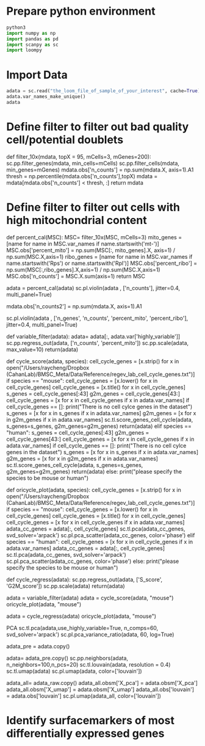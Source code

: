 # Prepare python environment
```python
python3
import numpy as np
import pandas as pd
import scanpy as sc
import loompy
```

# Import Data
```python
adata = sc.read("the_loom_file_of_sample_of_your_interest", cache=True)
adata.var_names_make_unique()
adata
```

# Define filter to filter out bad quality cell/potential doublets
def filter_10x(mdata, topX = 95, mCells=3, mGenes=200):
    sc.pp.filter_genes(mdata, min_cells=mCells)
    sc.pp.filter_cells(mdata, min_genes=mGenes)
    mdata.obs['n_counts'] = np.sum(mdata.X, axis=1).A1
    thresh = np.percentile(mdata.obs['n_counts'],topX)
    mdata = mdata[mdata.obs['n_counts'] < thresh, :]
    return mdata

# Define filter to filter out cells with high mitochondrial content
def percent_cal(MSC): 
	MSC= filter_10x(MSC, mCells=3)
	mito_genes = [name for name in MSC.var_names if name.startswith('mt-')]
	MSC.obs['percent_mito'] = np.sum(MSC[:, mito_genes].X, axis=1) / np.sum(MSC.X,axis=1)
	ribo_genes = [name for name in MSC.var_names if name.startswith('Rps') or name.startswith('Rpl')]
	MSC.obs['percent_ribo'] = np.sum(MSC[:,ribo_genes].X,axis=1) / np.sum(MSC.X,axis=1)
	MSC.obs['n_counts'] = MSC.X.sum(axis=1)
	return MSC

adata = percent_cal(adata)
sc.pl.violin(adata , ['n_counts'], jitter=0.4, multi_panel=True)

mdata.obs['n_counts2'] = np.sum(mdata.X, axis=1).A1

sc.pl.violin(adata , ['n_genes', 'n_counts', 'percent_mito', 'percent_ribo'], jitter=0.4, multi_panel=True)

def variable_filter(adata):
	adata= adata[:, adata.var['highly_variable']]
	sc.pp.regress_out(adata, ['n_counts', 'percent_mito'])
	sc.pp.scale(adata, max_value=10)
	return(adata)

def cycle_score(adata, species):
	cell_cycle_genes = [x.strip() for x in open("/Users/raycheng/Dropbox (CahanLab)/BMSC_Meta/Data/Reference/regev_lab_cell_cycle_genes.txt")] 
	if species == "mouse":
		cell_cycle_genes = [x.lower() for x in cell_cycle_genes]
		cell_cycle_genes = [x.title() for x in cell_cycle_genes]
		s_genes = cell_cycle_genes[:43]
		g2m_genes = cell_cycle_genes[43:]
		cell_cycle_genes = [x for x in cell_cycle_genes if x in adata.var_names]
		if cell_cycle_genes == []:
			print("There is no cell cylce genes in the dataset")
		s_genes = [x for x in s_genes if x in adata.var_names]
		g2m_genes = [x for x in g2m_genes if x in adata.var_names]
		sc.tl.score_genes_cell_cycle(adata, s_genes=s_genes, g2m_genes=g2m_genes)
		return(adata)
	elif species == "human":
		s_genes = cell_cycle_genes[:43]
		g2m_genes = cell_cycle_genes[43:]
		cell_cycle_genes = [x for x in cell_cycle_genes if x in adata.var_names]
		if cell_cycle_genes == []:
			print("There is no cell cylce genes in the dataset")
		s_genes = [x for x in s_genes if x in adata.var_names]
		g2m_genes = [x for x in g2m_genes if x in adata.var_names]
		sc.tl.score_genes_cell_cycle(adata, s_genes=s_genes, g2m_genes=g2m_genes)
		return(adata)
	else:
		print("please specify the species to be mouse or human")

def oricycle_plot(adata, species):
	cell_cycle_genes = [x.strip() for x in open("/Users/raycheng/Dropbox (CahanLab)/BMSC_Meta/Data/Reference/regev_lab_cell_cycle_genes.txt")] 
	if species == "mouse":
		cell_cycle_genes = [x.lower() for x in cell_cycle_genes]
		cell_cycle_genes = [x.title() for x in cell_cycle_genes]
		cell_cycle_genes = [x for x in cell_cycle_genes if x in adata.var_names]
		adata_cc_genes = adata[:, cell_cycle_genes]
		sc.tl.pca(adata_cc_genes,  svd_solver='arpack')
		sc.pl.pca_scatter(adata_cc_genes, color='phase')
	elif species == "human":
		cell_cycle_genes = [x for x in cell_cycle_genes if x in adata.var_names]
		adata_cc_genes = adata[:, cell_cycle_genes]
		sc.tl.pca(adata_cc_genes,  svd_solver='arpack')
		sc.pl.pca_scatter(adata_cc_genes, color='phase')
	else:
		print("please specify the species to be mouse or human")

def cycle_regress(adata):
	sc.pp.regress_out(adata, ['S_score', 'G2M_score'])
	sc.pp.scale(adata)
	return(adata)


adata = variable_filter(adata)
adata = cycle_score(adata, "mouse")
oricycle_plot(adata, "mouse")


adata = cycle_regress(adata)
oricycle_plot(adata, "mouse")


PCA
sc.tl.pca(adata,use_highly_variable=True, n_comps=60, svd_solver='arpack')
sc.pl.pca_variance_ratio(adata, 60, log=True)


adata_pre = adata.copy()

adata= adata_pre.copy()
sc.pp.neighbors(adata, n_neighbors=100,n_pcs=20)
sc.tl.louvain(adata, resolution = 0.4)
sc.tl.umap(adata)
sc.pl.umap(adata, color=['louvain'])

adata_all= adata_raw.copy()
adata_all.obsm['X_pca'] = adata.obsm['X_pca']
adata_all.obsm['X_umap'] = adata.obsm['X_umap']
adata_all.obs['louvain'] = adata.obs['louvain']
sc.pl.umap(adata_all, color=['louvain'])


# Identify surfacemarkers of most differentially expressed genes








